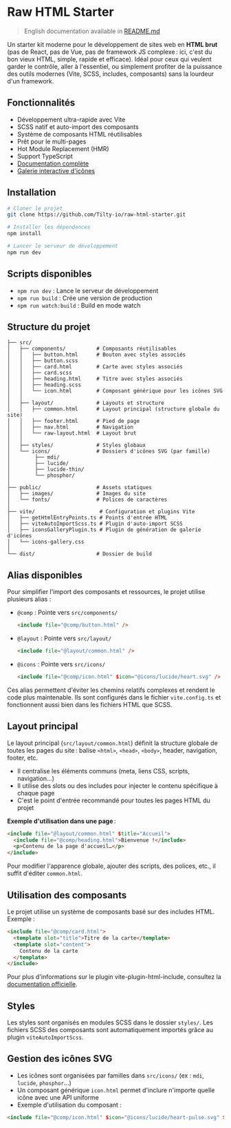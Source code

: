 # Raw HTML Starter

> English documentation available in [README.md](https://github.com/Tilty-io/raw-html-starter/blob/main/README.md)

Un starter kit moderne pour le développement de sites web en **HTML brut** (pas de React, pas de Vue, pas de framework JS complexe : ici, c'est du bon vieux HTML, simple, rapide et efficace). Idéal pour ceux qui veulent garder le contrôle, aller à l'essentiel, ou simplement profiter de la puissance des outils modernes (Vite, SCSS, includes, composants) sans la lourdeur d'un framework.

## Fonctionnalités

- Développement ultra-rapide avec Vite
- SCSS natif et auto-import des composants
- Système de composants HTML réutilisables
- Prêt pour le multi-pages
- Hot Module Replacement (HMR)
- Support TypeScript
- [Documentation complète](https://github.com/Tilty-io/raw-html-starter/blob/main/LISEZMOI.md)
- [Galerie interactive d'icônes](https://tilty-io.github.io/raw-html-starter/icons-gallery.html)

## Installation

```bash
# Cloner le projet
git clone https://github.com/Tilty-io/raw-html-starter.git

# Installer les dépendances
npm install

# Lancer le serveur de développement
npm run dev
```

## Scripts disponibles

- `npm run dev` : Lance le serveur de développement
- `npm run build` : Crée une version de production
- `npm run watch:build` : Build en mode watch

## Structure du projet

```
├── src/
│   ├── components/          # Composants réutilisables
│   │   ├── button.html      # Bouton avec styles associés
│   │   ├── button.scss
│   │   ├── card.html        # Carte avec styles associés
│   │   ├── card.scss
│   │   ├── heading.html     # Titre avec styles associés
│   │   ├── heading.scss
│   │   └── icon.html        # Composant générique pour les icônes SVG
│   │
│   ├── layout/              # Layouts et structure
│   │   ├── common.html      # Layout principal (structure globale du site)
│   │   ├── footer.html      # Pied de page
│   │   ├── nav.html         # Navigation
│   │   └── raw-layout.html  # Layout brut
│   │
│   ├── styles/              # Styles globaux
│   └── icons/               # Dossiers d'icônes SVG (par famille)
│        ├── mdi/
│        ├── lucide/
│        ├── lucide-thin/
│        └── phosphor/
│
├── public/                  # Assets statiques
│   ├── images/              # Images du site
│   └── fonts/               # Polices de caractères
│
├── vite/                     # Configuration et plugins Vite
│   ├── getHtmlEntryPoints.ts # Points d'entrée HTML
│   ├── viteAutoImportScss.ts # Plugin d'auto-import SCSS
│   ├── iconsGalleryPlugin.ts # Plugin de génération de galerie d'icônes
│   └── icons-gallery.css     
│
└── dist/                    # Dossier de build
```

## Alias disponibles

Pour simplifier l'import des composants et ressources, le projet utilise plusieurs alias :

- `@comp` : Pointe vers `src/components/`
  ```html
  <include file="@comp/button.html" />
  ```

- `@layout` : Pointe vers `src/layout/`
  ```html
  <include file="@layout/common.html" />
  ```

- `@icons` : Pointe vers `src/icons/`
  ```html
  <include file="@comp/icon.html" $icon="@icons/lucide/heart.svg" />
  ```

Ces alias permettent d'éviter les chemins relatifs complexes et rendent le code plus maintenable. Ils sont configurés dans le fichier `vite.config.ts` et fonctionnent aussi bien dans les fichiers HTML que SCSS.

## Layout principal

Le layout principal (`src/layout/common.html`) définit la structure globale de toutes les pages du site : balise `<html>`, `<head>`, `<body>`, header, navigation, footer, etc.

- Il centralise les éléments communs (meta, liens CSS, scripts, navigation…)
- Il utilise des slots ou des includes pour injecter le contenu spécifique à chaque page
- C'est le point d'entrée recommandé pour toutes les pages HTML du projet

**Exemple d'utilisation dans une page** :

```html
<include file="@layout/common.html" $title="Accueil">
  <include file="@comp/heading.html">Bienvenue !</include>
  <p>Contenu de la page d'accueil…</p>
</include>
```

Pour modifier l'apparence globale, ajouter des scripts, des polices, etc., il suffit d'éditer `common.html`.

## Utilisation des composants

Le projet utilise un système de composants basé sur des includes HTML. Exemple :

```html
<include file="@comp/card.html">
  <template slot="title">Titre de la carte</template>
  <template slot="content">
    Contenu de la carte
  </template>
</include>
```

Pour plus d'informations sur le plugin vite-plugin-html-include, consultez la [documentation officielle](https://github.com/Tilty-io/vite-plugin-html-include).

## Styles

Les styles sont organisés en modules SCSS dans le dossier `styles/`. Les fichiers SCSS des composants sont automatiquement importés grâce au plugin `viteAutoImportScss`.

## Gestion des icônes SVG

- Les icônes sont organisées par familles dans `src/icons/` (ex : `mdi`, `lucide`, `phosphor`...)
- Un composant générique `icon.html` permet d'inclure n'importe quelle icône avec une API uniforme
- Exemple d'utilisation du composant :

```html
<include file="@comp/icon.html" $icon="@icons/lucide/heart-pulse.svg" $size="48" $color="#ff3399" />
```